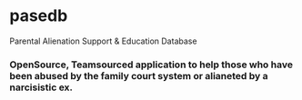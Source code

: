 # pasedb
Parental Alienation Support &amp; Education Database

### OpenSource, Teamsourced application to help those who have been abused by the family court system or alianeted by a narcisistic ex. 


